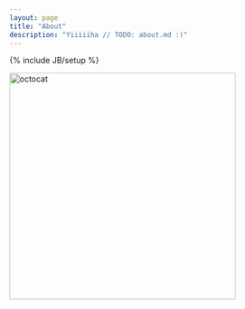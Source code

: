 ```yaml
---
layout: page
title: "About"
description: "Yiiiiiha // TODO: about.md :)"
---
```

{% include JB/setup %}

<img alt="octocat" width="400px" src="{{ ASSET_PATH }}/img/octocat.jpg"/>
